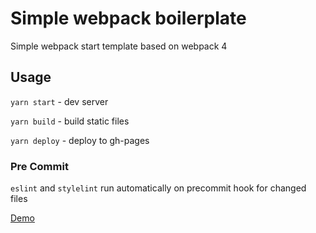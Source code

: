 # Simple webpack boilerplate

Simple webpack start template based on webpack 4

## Usage

`yarn start` - dev server

`yarn build` - build static files

`yarn deploy` - deploy to gh-pages

### Pre Commit
`eslint` and `stylelint` run automatically on precommit hook for changed files

[Demo](https://ivadimko.github.io/items-demo/index.html)
